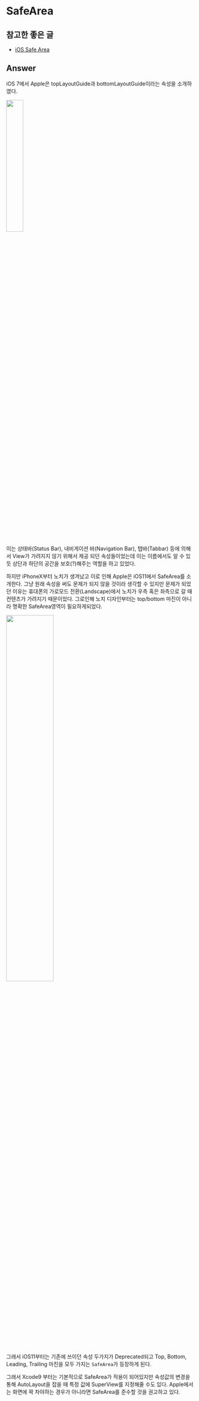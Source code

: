 # SafeArea

## 참고한 좋은 글
* [iOS Safe Area
](https://medium.com/rosberryapps/ios-safe-area-ca10e919526f)

## Answer

iOS 7에서 Apple은 topLayoutGuide과 bottomLayoutGuide이라는 속성을 소개하였다. 

<img width=30% src=https://user-images.githubusercontent.com/42789819/130085430-dcb90eff-fc6e-4588-8680-0872ac63ec4d.png>

이는 상태바(Status Bar), 내비게이션 바(Navigation Bar), 탭바(Tabbar) 등에 의해서 View가 가려지지 않기 위해서 제공 되던 속성들이었는데 이는 이름에서도 알 수 있듯 상단과 하단의 공간을 보호(?)해주는 역할을 하고 있었다.

하지만 iPhoneX부터 노치가 생겨났고 이로 인해 Apple은 iOS11에서 SafeArea를 소개한다. 그냥 원래 속성을 써도 문제가 되지 않을 것이라 생각할 수 있지만 문제가 되었던 이유는 휴대폰의 가로모드 전환(Landscape)에서 노치가 우측 혹은 좌측으로 갈 때 컨텐츠가 가려지기 때문이었다. 그로인해 노치 디자인부터는 top/bottom 마진이 아니라 명확한 SafeArea영역이 필요하게되었다.

<img width=50% src=https://miro.medium.com/max/1400/1*rwWMirhEosAfaBnkWOwBpg.png>


그래서 iOS11부터는 기존에 쓰이던 속성 두가지가 Deprecated되고 Top, Bottom, Leading, Trailing 마진을 모두 가지는 `SafeArea`가 등장하게 된다.

그래서 Xcode9 부터는 기본적으로 SafeArea가 적용이 되어있지만 속성값의 변경을 통해 AutoLayout을 잡을 때 특정 값에 SuperView를 지정해줄 수도 있다. Apple에서는 화면에 꽉 차야하는 경우가 아니라면 SafeArea를 준수할 것을 권고하고 있다.